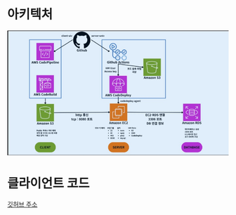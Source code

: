 # 아키텍처
![3tier.jpg](./images/architecture.jpg)

# 클라이언트 코드
[깃허브 주소](https://github.com/CJY512/client-univ)
